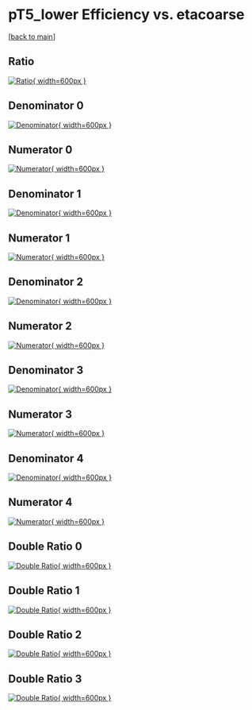 # pT5_lower Efficiency vs. etacoarse

[[back to main](./)]



## Ratio

[![Ratio](../mtv/var/pT5_lower_base_13_0_eff_etacoarse.png){ width=600px }](../mtv/var/pT5_lower_base_13_0_eff_etacoarse.pdf)

## Denominator 0

[![Denominator](../mtv/den/pT5_lower_base_13_0_eff_etacoarse_den0.png){ width=600px }](../mtv/den/pT5_lower_base_13_0_eff_etacoarse_den0.pdf)

## Numerator 0

[![Numerator](../mtv/num/pT5_lower_base_13_0_eff_etacoarse_num0.png){ width=600px }](../mtv/num/pT5_lower_base_13_0_eff_etacoarse_num0.pdf)

## Denominator 1

[![Denominator](../mtv/den/pT5_lower_base_13_0_eff_etacoarse_den1.png){ width=600px }](../mtv/den/pT5_lower_base_13_0_eff_etacoarse_den1.pdf)

## Numerator 1

[![Numerator](../mtv/num/pT5_lower_base_13_0_eff_etacoarse_num1.png){ width=600px }](../mtv/num/pT5_lower_base_13_0_eff_etacoarse_num1.pdf)

## Denominator 2

[![Denominator](../mtv/den/pT5_lower_base_13_0_eff_etacoarse_den2.png){ width=600px }](../mtv/den/pT5_lower_base_13_0_eff_etacoarse_den2.pdf)

## Numerator 2

[![Numerator](../mtv/num/pT5_lower_base_13_0_eff_etacoarse_num2.png){ width=600px }](../mtv/num/pT5_lower_base_13_0_eff_etacoarse_num2.pdf)

## Denominator 3

[![Denominator](../mtv/den/pT5_lower_base_13_0_eff_etacoarse_den3.png){ width=600px }](../mtv/den/pT5_lower_base_13_0_eff_etacoarse_den3.pdf)

## Numerator 3

[![Numerator](../mtv/num/pT5_lower_base_13_0_eff_etacoarse_num3.png){ width=600px }](../mtv/num/pT5_lower_base_13_0_eff_etacoarse_num3.pdf)

## Denominator 4

[![Denominator](../mtv/den/pT5_lower_base_13_0_eff_etacoarse_den4.png){ width=600px }](../mtv/den/pT5_lower_base_13_0_eff_etacoarse_den4.pdf)

## Numerator 4

[![Numerator](../mtv/num/pT5_lower_base_13_0_eff_etacoarse_num4.png){ width=600px }](../mtv/num/pT5_lower_base_13_0_eff_etacoarse_num4.pdf)

## Double Ratio 0

[![Double Ratio](../mtv/ratio/pT5_lower_base_13_0_eff_etacoarse_ratio0.png){ width=600px }](../mtv/ratio/pT5_lower_base_13_0_eff_etacoarse_ratio0.pdf)

## Double Ratio 1

[![Double Ratio](../mtv/ratio/pT5_lower_base_13_0_eff_etacoarse_ratio1.png){ width=600px }](../mtv/ratio/pT5_lower_base_13_0_eff_etacoarse_ratio1.pdf)

## Double Ratio 2

[![Double Ratio](../mtv/ratio/pT5_lower_base_13_0_eff_etacoarse_ratio2.png){ width=600px }](../mtv/ratio/pT5_lower_base_13_0_eff_etacoarse_ratio2.pdf)

## Double Ratio 3

[![Double Ratio](../mtv/ratio/pT5_lower_base_13_0_eff_etacoarse_ratio3.png){ width=600px }](../mtv/ratio/pT5_lower_base_13_0_eff_etacoarse_ratio3.pdf)

